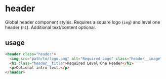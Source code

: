 # header
Global header component styles. Requires a square logo (`img`) and level one header (`h1`). Additional text/content optional.

## usage
```html
<header class="header">
  <img src="path/to/logo.png" alt="Required Logo" class="header__image" />
  <h1 class="header__title">Required Level One Header</h1>
  <p>Optional intro text.</p>
</header>
```

